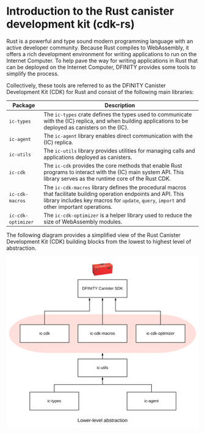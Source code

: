 # Introduction to the Rust canister development kit (cdk-rs)

Rust is a powerful and type sound modern programming language with an active developer community.
Because Rust compiles to WebAssembly, it offers a rich development environment for writing applications to run on the Internet Computer.
To help pave the way for writing applications in Rust that can be deployed on the Internet Computer, DFINITY provides some tools to simplify the process.

Collectively, these tools are referred to as the DFINITY Canister Development Kit (CDK) for Rust and consist of the following main libraries:

|Package |Description |
|------- |----------- |
|`ic-types` |The `ic-types` crate defines the types used to communicate with the {IC} replica, and when building applications to be deployed as canisters on the {IC}. |
|`ic-agent` |The `ic-agent` library enables direct communication with the {IC} replica. |
|`ic-utils` |The `ic-utils` library provides utilities for managing calls and applications deployed as canisters. |
|`ic-cdk` |The `ic-cdk` provides the core methods that enable Rust programs to interact with the {IC} main system API. This library serves as the runtime core of the Rust CDK. |
|`ic-cdk-macros` |The `ic-cdk-macros` library defines the procedural macros that facilitate building operation endpoints and API. This library includes key macros for `update`, `query`, `import` and other important operations. |
|`ic-cdk-optimizer` |The `ic-cdk-optimizer` is a helper library used to reduce the size of WebAssembly modules. |

The following diagram provides a simplified view of the Rust Canister Development Kit (CDK) building blocks from the lowest to highest level of abstraction.

![CDK for Rust Building Blocks](docs/modules/rust-guide/images/Rust-building-blocks.svg)